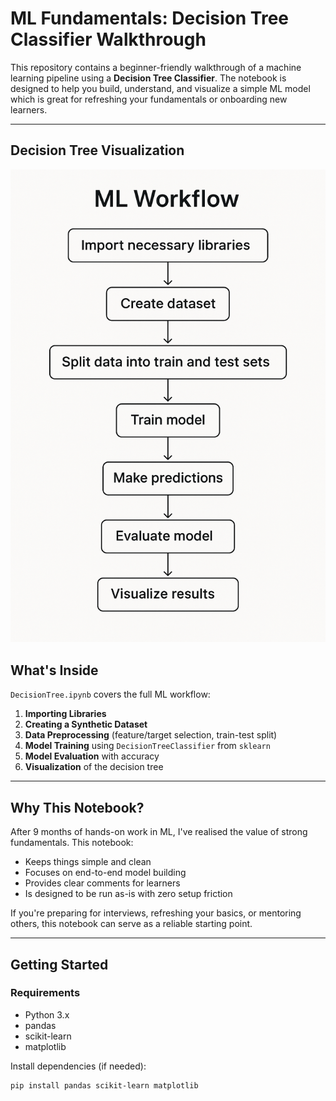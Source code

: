 #  ML Fundamentals: Decision Tree Classifier Walkthrough

This repository contains a beginner-friendly walkthrough of a machine learning pipeline using a **Decision Tree Classifier**. The notebook is designed to help you build, understand, and visualize a simple ML model which is great for refreshing your fundamentals or onboarding new learners.

---

## Decision Tree Visualization

![Decision Tree Example](images/ML_workflow.png)

##  What's Inside

`DecisionTree.ipynb` covers the full ML workflow:
1. **Importing Libraries**  
2. **Creating a Synthetic Dataset**  
3. **Data Preprocessing** (feature/target selection, train-test split)  
4. **Model Training** using `DecisionTreeClassifier` from `sklearn`  
5. **Model Evaluation** with accuracy  
6. **Visualization** of the decision tree

---

##  Why This Notebook?

After 9 months of hands-on work in ML, I've realised the value of strong fundamentals. This notebook:
- Keeps things simple and clean
- Focuses on end-to-end model building
- Provides clear comments for learners
- Is designed to be run as-is with zero setup friction

If you're preparing for interviews, refreshing your basics, or mentoring others, this notebook can serve as a reliable starting point.

---

##  Getting Started

###  Requirements

- Python 3.x  
- pandas  
- scikit-learn  
- matplotlib  

Install dependencies (if needed):

```bash
pip install pandas scikit-learn matplotlib

